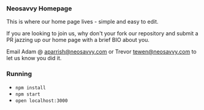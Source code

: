 ### Neosavvy Homepage

This is where our home page lives - simple and easy to edit. 

If you are looking to join us, why don't your fork our repository and submit a PR jazzing up our home page with 
a brief BIO about you. 

Email Adam @ aparrish@neosavvy.com or Trevor tewen@neosavvy.com to let us know you did it. 

### Running

* `npm install`
* `npm start`
* `open localhost:3000`